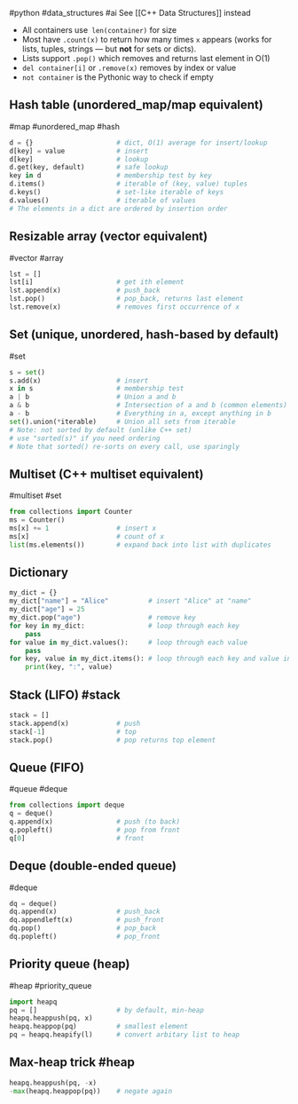 #python #data_structures #ai
See [[C++ Data Structures]] instead

- All containers use` len(container)` for size
- Most have `.count(x)` to return how many times `x` appears (works for lists, tuples, strings — but **not** for sets or dicts).
- Lists support `.pop()` which removes and returns last element in O(1)
- `del container[i]` or `.remove(x)` removes by index or value
- `not container` is the Pythonic way to check if empty
## Hash table (unordered_map/map equivalent)
#map #unordered_map #hash
```python
d = {}                     # dict, O(1) average for insert/lookup
d[key] = value             # insert
d[key]                     # lookup
d.get(key, default)        # safe lookup
key in d                   # membership test by key
d.items()                  # iterable of (key, value) tuples
d.keys()                   # set-like iterable of keys
d.values()                 # iterable of values
# The elements in a dict are ordered by insertion order
```
## Resizable array (vector equivalent)
#vector #array
```python
lst = []                   
lst[i]                     # get ith element
lst.append(x)              # push_back
lst.pop()                  # pop_back, returns last element
lst.remove(x)              # removes first occurrence of x
```
## Set (unique, unordered, hash-based by default)
#set
```python
s = set()                  
s.add(x)                   # insert
x in s                     # membership test
a | b                      # Union a and b
a & b                      # Intersection of a and b (common elements)
a - b                      # Everything in a, except anything in b
set().union(*iterable)     # Union all sets from iterable
# Note: not sorted by default (unlike C++ set)
# use "sorted(s)" if you need ordering
# Note that sorted() re-sorts on every call, use sparingly
```
## Multiset (C++ multiset equivalent)
#multiset #set
```python
from collections import Counter
ms = Counter()             
ms[x] += 1                 # insert x
ms[x]                      # count of x
list(ms.elements())        # expand back into list with duplicates
```
## Dictionary
```python
my_dict = {}               
my_dict["name"] = "Alice"          # insert "Alice" at "name"
my_dict["age"] = 25
my_dict.pop("age")                 # remove key
for key in my_dict:                # loop through each key
	pass
for value in my_dict.values():     # loop through each value
	pass
for key, value in my_dict.items(): # loop through each key and value in dictioanry
    print(key, ":", value)
```
## Stack (LIFO) #stack 
```python
stack = []                 
stack.append(x)            # push
stack[-1]                  # top
stack.pop()                # pop returns top element
```
## Queue (FIFO)
#queue #deque
```python
from collections import deque
q = deque()
q.append(x)                # push (to back)
q.popleft()                # pop from front
q[0]                       # front
```
## Deque (double-ended queue)
#deque
```python
dq = deque()
dq.append(x)               # push_back
dq.appendleft(x)           # push_front
dq.pop()                   # pop_back
dq.popleft()               # pop_front
```
## Priority queue (heap)
#heap #priority_queue
```python
import heapq
pq = []                    # by default, min-heap
heapq.heappush(pq, x)
heapq.heappop(pq)          # smallest element
pq = heapq.heapify(l)      # convert arbitary list to heap
```
## Max-heap trick #heap 
```python
heapq.heappush(pq, -x)
-max(heapq.heappop(pq))    # negate again
```
